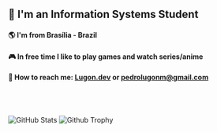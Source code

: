 <h2> 🎒 I'm an Information Systems Student </h2>

<h4>🌎 I'm from Brasília - Brazil</h4>
<h4>🎮 In free time I like to play games and watch series/anime</h4>
<h4>📧 How to reach me: <a href="https://www.lugon.dev/">Lugon.dev</a> or <a href="mailto:pedrolugonm@gmail.com">pedrolugonm@gmail.com</a></h4>

<br/>
<br/>
<br/>
<img src="https://github-readme-stats.vercel.app/api/top-langs/?username=1ugon&layout=compact&langs_count=8&theme=dark" alt="GitHub Stats" />
<img src="https://github-profile-trophy.vercel.app/?username=1ugon&theme=onedark" alt="Github Trophy"/>

